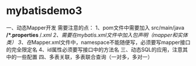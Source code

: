 # mybatisdemo3
一、动态Mapper开发
需要注意的点：
1、pom文件中需要加入
<build>
        <resources>
            <resource>
                <directory>src/main/java</directory>
                <includes>
                    <include>**/*.properties</include>
                    <include>**/*.xml</include>
                </includes>
            </resource>
        </resources>
    </build>
2、需要在mybatis.xml文件中加入包声明（mapper和实体类）
3、在*Mapper.xml文件中，namespace不能随便写，必须要写mapper接口的完全限定名
4、id属性必须要写接口中的方法名
三、动态SQL的应用，注意其中的一些配置
四、多表关联，多表联合查询（一对多，多对一）
